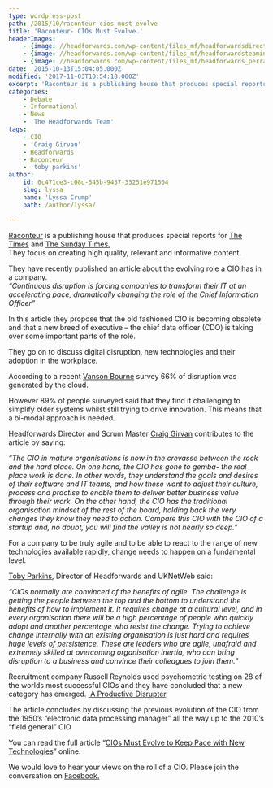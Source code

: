 ```yaml
---
type: wordpress-post
path: /2015/10/raconteur-cios-must-evolve
title: 'Raconteur- CIOs Must Evolve…'
headerImages:
    - {image: //headforwards.com/wp-content/files_mf/headforwardsdirectorscraiggirvanandtobyparkins.jpg, text: 'Raconteur- CIOs Must Evolve...'}
    - {image: //headforwards.com/wp-content/files_mf/headforwardsteaminstandupmeeting86.jpg, text: ""}
    - {image: //headforwards.com/wp-content/files_mf/headforwards_perranporth.jpg, text: ""}
date: '2015-10-13T15:04:05.000Z'
modified: '2017-11-03T10:54:18.000Z'
excerpt: 'Raconteur is a publishing house that produces special reports for The Times and The Sunday Times. They focus on creating high quality, relevant and informative content. They have recently published an article about the evolving role a CIO has in a company. “Continuous disruption is forcing companies to transform their IT at an accelerating pace, dramatically …'
categories:
    - Debate
    - Informational
    - News
    - 'The Headforwards Team'
tags:
    - CIO
    - 'Craig Girvan'
    - Headforwards
    - Raconteur
    - 'toby parkins'
author:
    id: 0c471ce3-c08d-545b-9457-33251e971504
    slug: lyssa
    name: 'Lyssa Crump'
    path: /author/lyssa/

---
```

[Raconteur](http://raconteur.net/) is a publishing house that produces special reports for [The Times](http://www.thetimes.co.uk/tto/news/) and [The Sunday Times.](http://www.thesundaytimes.co.uk/sto/)  
They focus on creating high quality, relevant and informative content.

They have recently published an article about the evolving role a CIO has in a company.  
_“Continuous disruption is forcing companies to transform their IT at an accelerating pace, dramatically changing the role of the Chief Information Officer”_

In this article they propose that the old fashioned CIO is becoming obsolete and that a new breed of executive – the chief data officer (CDO) is taking over some important parts of the role.

They go on to discuss digital disruption, new technologies and their adoption in the workplace.

According to a recent [Vanson Bourne](http://www.vansonbourne.com/) survey 66% of disruption was generated by the cloud.

However 89% of people surveyed said that they find it challenging to simplify older systems whilst still trying to drive innovation. This means that a bi-modal approach is needed.

Headforwards Director and Scrum Master [Craig Girvan](https://uk.linkedin.com/in/craiggirvan) contributes to the article by saying:

_“The CIO in mature organisations is now in the crevasse between the rock and the hard place. On one hand, the CIO has gone to gemba- the real place work is done. In other words, they understand the goals and desires of their software and IT teams, and how these want to adjust their culture, process and practise to enable them to deliver better business value through their work. On the other hand, the CIO has the traditional organisation mindset of the rest of the board, holding back the very changes they know they need to action. Compare this CIO with the CIO of a startup and, no doubt, you will find the valley is not nearly so deep.”_

For a company to be truly agile and to be able to react to the range of new technologies available rapidly, change needs to happen on a fundamental level.

[Toby Parkins](https://uk.linkedin.com/in/tobyparkins), Director of Headforwards and UKNetWeb said:

_“CIOs normally are convinced of the benefits of agile. The challenge is getting the people between the top and the bottom to understand the benefits of how to implement it. It requires change at a cultural level, and in every organisation there will be a high percentage of people who quickly adopt and another percentage who resist the change. Trying to achieve change internally with an existing organisation is just hard and requires huge levels of persistence. These are leaders who are agile, unafraid and extremely skilled at overcoming organisation inertia, who can bring disruption to a business and convince their colleagues to join them.”_

Recruitment company Russell Reynolds used psychometric testing on 28 of the worlds most successful CIOs and they have concluded that a new category has emerged. [ A Productive Disrupter](http://www.russellreynolds.com/insights/thought-leadership/pages/productive-disruptors-five-characteristics-that-differentiate-transformational-leaders.aspx).

The article concludes by discussing the previous evolution of the CIO from the 1950’s “electronic data processing manager” all the way up to the 2010’s “field general” CIO

You can read the full article “[CIOs Must Evolve to Keep Pace with New Technologies](http://raconteur.net/business/cios-must-evolve-to-keep-pace-with-new-technologies)” online.

We would love to hear your views on the roll of a CIO. Please join the conversation on [Facebook.](https://www.facebook.com/headforwards/timeline/)
